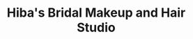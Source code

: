---
title: "Hiba's Bridal Makeup and Hair Studio"
url: /karachi/hibas-bridal-makeup-and-hair-studio/
shop: beauty
---